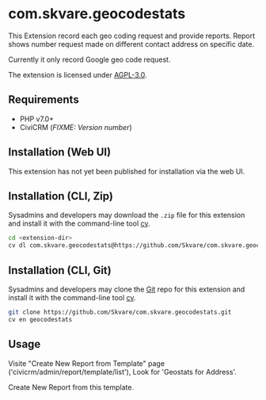 # com.skvare.geocodestats


This Extension record each geo coding request and provide reports. Report shows number request made on different 
contact address on specific date.

Currently it only record Google geo code request.

The extension is licensed under [AGPL-3.0](LICENSE.txt).

## Requirements

* PHP v7.0+
* CiviCRM (*FIXME: Version number*)

## Installation (Web UI)

This extension has not yet been published for installation via the web UI.

## Installation (CLI, Zip)

Sysadmins and developers may download the `.zip` file for this extension and
install it with the command-line tool [cv](https://github.com/civicrm/cv).

```bash
cd <extension-dir>
cv dl com.skvare.geocodestats@https://github.com/Skvare/com.skvare.geocodestats/archive/master.zip
```

## Installation (CLI, Git)

Sysadmins and developers may clone the [Git](https://en.wikipedia.org/wiki/Git) repo for this extension and
install it with the command-line tool [cv](https://github.com/civicrm/cv).

```bash
git clone https://github.com/Skvare/com.skvare.geocodestats.git
cv en geocodestats
```

## Usage

Visite "Create New Report from Template" page ('civicrm/admin/report/template/list'), Look for 'Geostats for Address'.

Create New Report from this template.
